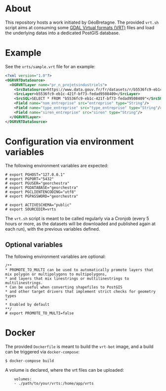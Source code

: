 # About

This repository hosts a work initiated by GéoBretagne. The provided `vrt.sh` script
aims at consuming some [GDAL Virtual formats (VRT)](https://gdal.org/drivers/raster/vrt.html) files
and load the underlying datas into a dedicated PostGIS database.

# Example

See the `vrts/sample.vrt` file for an example:

```xml
<?xml version="1.0"?>
<OGRVRTDataSource>
  <OGRVRTLayer name="pr_n_projetsindustriels">
    <SrcDataSource>https://www.data.gouv.fr/fr/datasets/r/b5536fc9-eb1c-421f-bf73-fedad9508409</SrcDataSource>
    <SrcLayer>b5536fc9-eb1c-421f-bf73-fedad9508409</SrcLayer>
    <SrcSQL>SELECT * FROM "b5536fc9-eb1c-421f-bf73-fedad9508409"</SrcSQL>
    <Field name="nom_entreprise" src="entreprise" type="String"/>
    <Field name="type_entreprise" src="type_entreprise" type="String"/>
    <Field name="siren_entreprise" src="siren" type="String"/>
  </OGRVRTLayer>
</OGRVRTDataSource>
```

# Configuration via environment variables

The following environment variables are expected:

```
# export PGHOST="127.0.0.1"
# export PGPORT="5432"
# export PGUSER="georchestra"
# export PGDATABASE="georchestra"
# export PGCLIENTENCODING="utf8"
# export PGPASSWORD="georchestra"

# export ACTIVESCHEMA="public"
# export SOURCEDIR=vrts
```

The `vrt.sh` script is meant to be called regularly via a Cronjob (every 5 hours
or more, as the datasets will be downloaded and published again at each run),
with the previous variables defined.

## Optional variables

The following environment variables are optional:

```
/**
* PROMOTE_TO_MULTI can be used to automatically promote layers that mix polygon or multipolygons to multipolygons, 
* and layers that mix linestrings or multilinestrings to multilinestrings. 
* Can be useful when converting shapefiles to PostGIS 
* and other target drivers that implement strict checks for geometry types
*
* Enabled by default
**/
# export PROMOTE_TO_MULTI=false 
```


# Docker

The provided `Dockerfile` is meant to build the `vrt-bot` image, and a build can be
triggered via `docker-compose`:

```
$ docker-compose build
```

A volume is declared, where the vrt files can be uploaded:

```
    volumes:
    - ./path/to/your/vrts:/home/app/vrts
```
